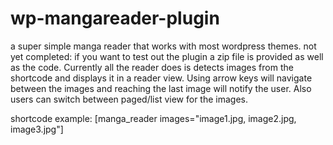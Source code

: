 # wp-mangareader-plugin
a super simple manga reader that works with most wordpress themes.
not yet completed: if you want to test out the plugin a zip file is provided as well as the code. Currently all the reader does is detects images from the shortcode and displays it in a reader view. Using arrow keys will navigate between the images and reaching the last image will notify the user. Also users can switch between paged/list view for the images. 

shortcode example: [manga_reader images="image1.jpg, image2.jpg, image3.jpg"]

